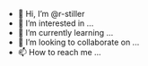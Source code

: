 - 👋 Hi, I’m @r-stiller
- 👀 I’m interested in ...
- 🌱 I’m currently learning ...
- 💞️ I’m looking to collaborate on ...
- 📫 How to reach me ...

<!---
r-stiller/r-stiller is a ✨ special ✨ repository because its `README.md` (this file) appears on your GitHub profile.
You can click the Preview link to take a look at your changes.
--->

